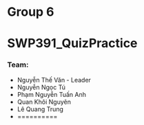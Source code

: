 # Group 6
# SWP391_QuizPractice
### Team:
- Nguyễn Thế Văn - Leader
- Nguyễn Ngọc Tú
- Phạm Nguyễn Tuấn Anh
- Quan Khôi Nguyên
- Lê Quang Trung
- ==========
  
